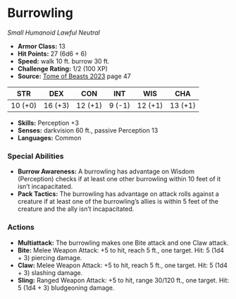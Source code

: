 # Burrowling

*Small* *Humanoid* *Lawful Neutral*

- **Armor Class:** 13
- **Hit Points:** 27 (6d6 + 6)
- **Speed:** walk 10 ft. burrow 30 ft.
- **Challenge Rating:** 1/2 (100 XP)
- **Source:** [Tome of Beasts 2023](https://koboldpress.com/kpstore/product/tome-of-beasts-1-2023-edition/) page 47

| STR | DEX | CON | INT | WIS | CHA |
| --- | --- | --- | --- | --- | --- |
| 10 (+0) | 16 (+3) | 12 (+1) | 9 (-1) | 12 (+1) | 13 (+1) |

- **Skills:** Perception +3
- **Senses:** darkvision 60 ft., passive Perception 13
- **Languages:** Common

### Special Abilities

- **Burrow Awareness:** A burrowling has advantage on Wisdom (Perception) checks if at least one other burrowling within 10 feet of it isn’t incapacitated.
- **Pack Tactics:** The burrowling has advantage on attack rolls against a creature if at least one of the burrowling’s allies is within 5 feet of the creature and the ally isn’t incapacitated.

### Actions

- **Multiattack:** The burrowling makes one Bite attack and one Claw attack.
- **Bite:** Melee Weapon Attack: +5 to hit, reach 5 ft., one target. Hit: 5 (1d4 + 3) piercing damage.
- **Claw:** Melee Weapon Attack: +5 to hit, reach 5 ft., one target. Hit: 5 (1d4 + 3) slashing damage.
- **Sling:** Ranged Weapon Attack: +5 to hit, range 30/120 ft., one target. Hit: 5 (1d4 + 3) bludgeoning damage.
